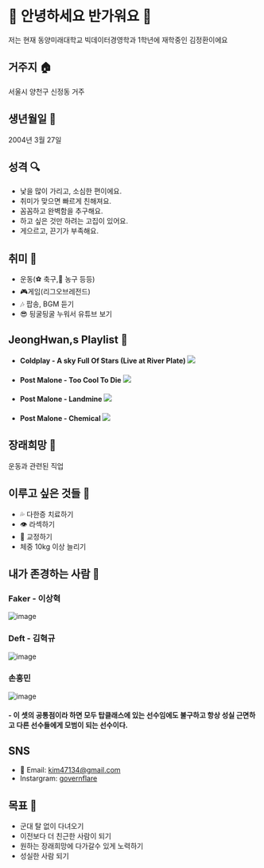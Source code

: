 # 👋 안녕하세요 반가워요 👋

  저는 현재 동양미래대학교 빅데이터경영학과 1학년에 재학중인 김정환이에요

## 거주지 🏠
  서울시 양천구 신정동 거주

## 생년월일 🎉
  2004년 3월 27일

## 성격 🔍
- 낯을 많이 가리고, 소심한 편이에요.
- 취미가 맞으면 빠르게 친해져요.
- 꼼꼼하고 완벽함을 추구해요.
- 하고 싶은 것만 하려는 고집이 있어요.
- 게으르고, 끈기가 부족해요.
  
## 취미 🎳
- 운동(⚽ 축구,🏀 농구 등등)
- 🎮게임(리그오브레전드)
- 🎶 팝송, BGM 듣기
- 😎 딍굴딍굴 누워서 유튜브 보기

## JeongHwan,s Playlist 🎼
- #### Coldplay - A sky Full Of Stars (Live at River Plate) <a href="https://www.youtube.com/watch?v=Fpn1imb9qZg" target="_blank"><img src="https://img.shields.io/badge/Music-2D4999?style=flat-square&logo=youtubemusic&logoColor=white"/>
</a>

- #### Post Malone - Too Cool To Die <a href="https://www.youtube.com/watch?v=kiWUBbbn3ZI" target="_blank"><img src="https://img.shields.io/badge/Music-2D4999?style=flat-square&logo=youtubemusic&logoColor=white"/>
</a>

- #### Post Malone - Landmine <a href="https://www.youtube.com/watch?v=TfNUGoihWPA" target="_blank"><img src="https://img.shields.io/badge/Music-2D4999?style=flat-square&logo=youtubemusic&logoColor=white"/>
</a>

- #### Post Malone - Chemical <a href="https://www.youtube.com/watch?v=D2HMHH6sRBY" target="_blank"><img src="https://img.shields.io/badge/Music-2D4999?style=flat-square&logo=youtubemusic&logoColor=white"/>
</a>

## 장래희망 💭
  운동과 관련된 직업

## 이루고 싶은 것들 🙏

- 💦 다한증 치료하기
- 👁️ 라섹하기
- 👄 교정하기
- 체중 10kg 이상 늘리기

## 내가 존경하는 사람 🤩
 ### Faker - 이상혁
  ![image](https://github.com/JeongHwan04327/JeongHwan04327/assets/144201018/456f96c2-9fa0-4c49-9355-ae2981cd7254)
 ### Deft - 김혁규
  ![image](https://github.com/JeongHwan04327/JeongHwan04327/assets/144201018/eccc3cc3-7687-4c69-a453-b412ca8c8dc1)
 ### 손흥민
  ![image](https://github.com/JeongHwan04327/JeongHwan04327/assets/144201018/5d4e36f4-f560-4dde-ba25-c28d8ecae8f0)

#### - 이 셋의 공통점이라 하면 모두 탑클래스에 있는 선수임에도 불구하고 항상 성실 근면하고 다른 선수들에게 모범이 되는 선수이다.
##  SNS
- 📧 Email: kim47134@gmail.com
- Instargram: [governflare](https://www.instagram.com/governflare/)

## 목표 🏁
- 군대 탈 없이 다녀오기
- 이전보다 더 친근한 사람이 되기
- 원하는 장래희망에 다가갈수 있게 노력하기
- 성실한 사람 되기
